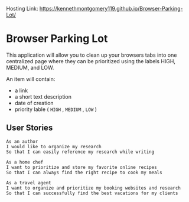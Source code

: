 Hosting Link: https://kennethmontgomery119.github.io/Browser-Parking-Lot/

# Browser Parking Lot 

This application will allow you to clean up your browsers tabs into one centralized page where they can be prioritized using the labels HIGH, MEDIUM, and LOW.

An item will contain: 

- a link
- a short text description
- date of creation
- priority lable ( `HIGH` , `MEDIUM` , `LOW` ) 

## User Stories 

```
As an author
I would like to organize my research 
So that I can easily reference my research while writing

As a home chef
I want to prioritize and store my favorite online recipes
So that I can always find the right recipe to cook my meals

As a travel agent
I want to organize and prioritize my booking websites and research
So that I can successfully find the best vacations for my clients

```